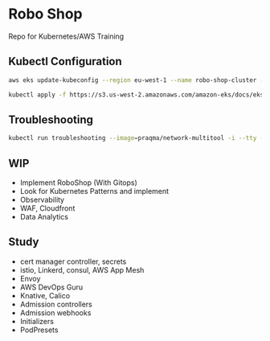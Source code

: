 # Robo Shop
Repo for Kubernetes/AWS Training

## Kubectl Configuration

```bash
aws eks update-kubeconfig --region eu-west-1 --name robo-shop-cluster --profile outscope-tests

kubectl apply -f https://s3.us-west-2.amazonaws.com/amazon-eks/docs/eks-console-full-access.yaml
```

## Troubleshooting

```bash
kubectl run troubleshooting --image=praqma/network-multitool -i --tty -- sh
```

## WIP

* Implement RoboShop (With Gitops)
* Look for Kubernetes Patterns and implement
* Observability
* WAF, Cloudfront
* Data Analytics

## Study

* cert manager controller, secrets
* istio, Linkerd, consul, AWS App Mesh
* Envoy
* AWS DevOps Guru
* Knative, Calico
* Admission controllers
* Admission webhooks
* Initializers
* PodPresets